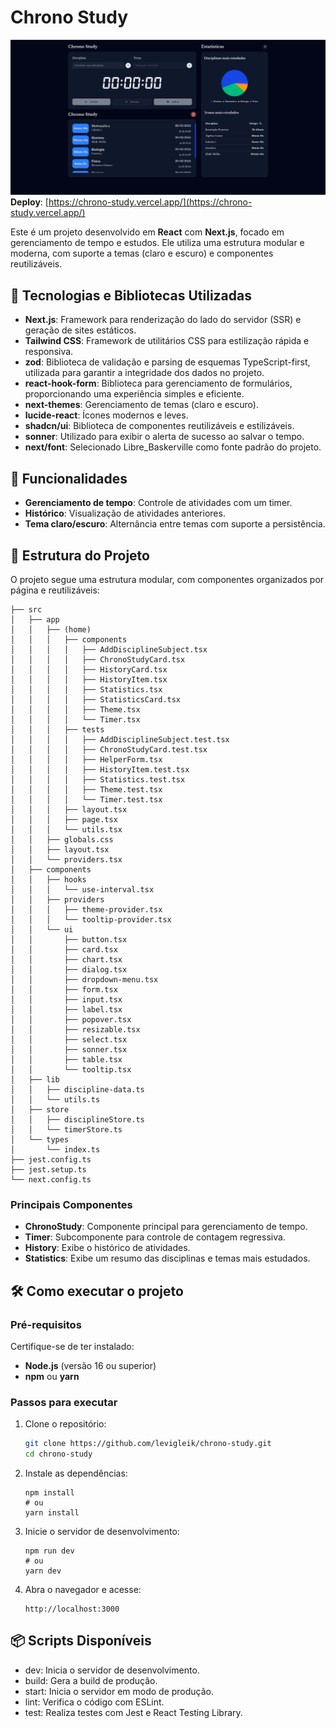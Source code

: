 # Chrono Study

[<img src="dashboard.png" alt="dashboard">](https://chrono-study.vercel.app/)
**Deploy**: [https://chrono-study.vercel.app/](https://chrono-study.vercel.app/)

Este é um projeto desenvolvido em **React** com **Next.js**, focado em gerenciamento de tempo e estudos. Ele utiliza uma estrutura modular e moderna, com suporte a temas (claro e escuro) e componentes reutilizáveis.

## 🚀 Tecnologias e Bibliotecas Utilizadas

- **Next.js**: Framework para renderização do lado do servidor (SSR) e geração de sites estáticos.
- **Tailwind CSS**: Framework de utilitários CSS para estilização rápida e responsiva.
- **zod**: Biblioteca de validação e parsing de esquemas TypeScript-first, utilizada para garantir a integridade dos dados no projeto.
- **react-hook-form**: Biblioteca para gerenciamento de formulários, proporcionando uma experiência simples e eficiente.
- **next-themes**: Gerenciamento de temas (claro e escuro).
- **lucide-react**: Ícones modernos e leves.
- **shadcn/ui**: Biblioteca de componentes reutilizáveis e estilizáveis.
- **sonner**: Utilizado para exibir o alerta de sucesso ao salvar o tempo.
- **next/font**: Selecionado Libre_Baskerville como fonte padrão do projeto.

## 🌟 Funcionalidades

- **Gerenciamento de tempo**: Controle de atividades com um timer.
- **Histórico**: Visualização de atividades anteriores.
- **Tema claro/escuro**: Alternância entre temas com suporte a persistência.

## 📂 Estrutura do Projeto

O projeto segue uma estrutura modular, com componentes organizados por página e reutilizáveis:

```plaintext
├── src
│   ├── app
│   │   ├── (home)
│   │   │   ├── components
│   │   │   │   ├── AddDisciplineSubject.tsx
│   │   │   │   ├── ChronoStudyCard.tsx
│   │   │   │   ├── HistoryCard.tsx
│   │   │   │   ├── HistoryItem.tsx
│   │   │   │   ├── Statistics.tsx
│   │   │   │   ├── StatisticsCard.tsx
│   │   │   │   ├── Theme.tsx
│   │   │   │   └── Timer.tsx
│   │   │   ├── tests
│   │   │   │   ├── AddDisciplineSubject.test.tsx
│   │   │   │   ├── ChronoStudyCard.test.tsx
│   │   │   │   ├── HelperForm.tsx
│   │   │   │   ├── HistoryItem.test.tsx
│   │   │   │   ├── Statistics.test.tsx
│   │   │   │   ├── Theme.test.tsx
│   │   │   │   └── Timer.test.tsx
│   │   │   ├── layout.tsx
│   │   │   ├── page.tsx
│   │   │   └── utils.tsx
│   │   ├── globals.css
│   │   ├── layout.tsx
│   │   └── providers.tsx
│   ├── components
│   │   ├── hooks
│   │   │   └── use-interval.tsx
│   │   ├── providers
│   │   │   ├── theme-provider.tsx
│   │   │   └── tooltip-provider.tsx
│   │   └── ui
│   │       ├── button.tsx
│   │       ├── card.tsx
│   │       ├── chart.tsx
│   │       ├── dialog.tsx
│   │       ├── dropdown-menu.tsx
│   │       ├── form.tsx
│   │       ├── input.tsx
│   │       ├── label.tsx
│   │       ├── popover.tsx
│   │       ├── resizable.tsx
│   │       ├── select.tsx
│   │       ├── sonner.tsx
│   │       ├── table.tsx
│   │       └── tooltip.tsx
│   ├── lib
│   │   ├── discipline-data.ts
│   │   └── utils.ts
│   ├── store
│   │   ├── disciplineStore.ts
│   │   └── timerStore.ts
│   └── types
│       └── index.ts
├── jest.config.ts
├── jest.setup.ts
└── next.config.ts
```

### Principais Componentes

- **ChronoStudy**: Componente principal para gerenciamento de tempo.
- **Timer**: Subcomponente para controle de contagem regressiva.
- **History**: Exibe o histórico de atividades.
- **Statistics**: Exibe um resumo das disciplinas e temas mais estudados.

## 🛠️ Como executar o projeto

### Pré-requisitos

Certifique-se de ter instalado:

- **Node.js** (versão 16 ou superior)
- **npm** ou **yarn**

### Passos para executar

1. Clone o repositório:
   ```bash
   git clone https://github.com/levigleik/chrono-study.git
   cd chrono-study
   ```
2. Instale as dependências:

   ```
   npm install
   # ou
   yarn install
   ```

3. Inicie o servidor de desenvolvimento:

   ```
   npm run dev
   # ou
   yarn dev
   ```

4. Abra o navegador e acesse:
   ```
   http://localhost:3000
   ```

## 📦 Scripts Disponíveis

- dev: Inicia o servidor de desenvolvimento.
- build: Gera a build de produção.
- start: Inicia o servidor em modo de produção.
- lint: Verifica o código com ESLint.
- test: Realiza testes com Jest e React Testing Library.
